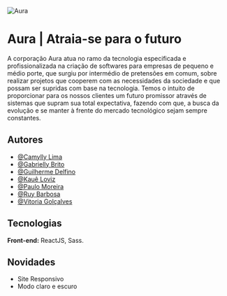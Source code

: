 ![Aura](/build/img/android-chrome-192x192.png)
# Aura | Atraia-se para o futuro
<!-- #### Aprenda dinamicamente e acompanhe seus avanços numa plataforma de simulados moderna e intuitiva -->


A corporação Aura atua no ramo da tecnologia especificada e profissionalizada na criação de softwares para empresas de pequeno e médio porte, que surgiu por intermédio de pretensões em comum, sobre realizar projetos que cooperem com as necessidades da sociedade e que possam ser supridas com base na tecnologia. Temos o intuito de proporcionar para os nossos clientes um futuro promissor através de sistemas que supram sua total expectativa, fazendo com que, a busca da evolução e se manter à frente do mercado tecnológico sejam sempre constantes.


## Autores

- [@Camylly Lima](https://github.com/CamyLima09)
- [@Gabrielly Brito](https://github.com/vitoriaGoncalves08)
- [@Guilherme Delfino](https://www.github.com/Deofino)
- [@Kauê Loviz](https://github.com/kauezin007)
- [@Paulo Moreira](https://github.com/vitoriaGoncalves08)
- [@Ruy Barbosa](https://github.com/RuyMene)
- [@Vitoria Golçalves](https://github.com/vitoriaGoncalves08)



## Tecnologias

**Front-end:** ReactJS, Sass.

## Novidades

- Site Responsivo
- Modo claro e escuro

<!-- ## Screenshots


![home](https://about.fb.com/br/wp-content/uploads/sites/11/2020/05/News-Feed_pt_BR.png?w=890&resize=890%2C500)

![dashboard](https://img.olhardigital.com.br/wp-content/uploads/2019/01/20190109115815.jpg) -->
